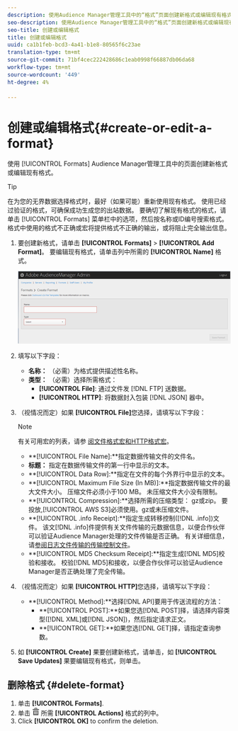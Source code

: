```yaml
---
description: 使用Audience Manager管理工具中的“格式”页面创建新格式或编辑现有格式。
seo-description: 使用Audience Manager管理工具中的“格式”页面创建新格式或编辑现有格式。
seo-title: 创建或编辑格式
title: 创建或编辑格式
uuid: ca1b1feb-bcd3-4a41-b1e8-80565f6c23ae
translation-type: tm+mt
source-git-commit: 71bf4cec222428686c1eab0998f66887db06da68
workflow-type: tm+mt
source-wordcount: '449'
ht-degree: 4%

---
```



# 创建或编辑格式{#create-or-edit-a-format}

使用 [!UICONTROL Formats] Audience Manager管理工具中的页面创建新格式或编辑现有格式。

<!-- t_create_format.xml -->

>[!TIP]
>
>在为您的无界数据选择格式时，最好（如果可能）重新使用现有格式。 使用已经过验证的格式，可确保成功生成您的出站数据。 要确切了解现有格式的格式，请单击 [!UICONTROL Formats] 菜单栏中的选项，然后按名称或ID编号搜索格式。 格式中使用的格式不正确或宏将提供格式不正确的输出，或将阻止完全输出信息。

1. 要创建新格式，请单击 **[!UICONTROL Formats]** > **[!UICONTROL Add Format]**。 要编辑现有格式，请单击列中所需的 **[!UICONTROL Name]** 格式。

   ![](assets/create_format.png)

1. 填写以下字段：
   * **名称：** （必需）为格式提供描述性名称。
   * **类型：** （必需）选择所需格式：
      * **[!UICONTROL File]**: 通过文件发 [!DNL FTP] 送数据。
      * **[!UICONTROL HTTP]**: 将数据封入包装 [!DNL JSON] 器中。

1. （视情况而定）如果 **[!UICONTROL File]**&#x200B;您选择，请填写以下字段：

   >[!NOTE]
   >
   >有关可用宏的列表，请参 [阅文件格式宏](../formats/file-formats.md#concept_A867101505074418A58DE325949E5089)[和HTTP格式宏](../formats/web-formats.md#reference_C392124A5F3F42E49F8AADDBA601ADFE)。

   * **[!UICONTROL File Name]:**指定数据传输文件的文件名。
   * **标题：** 指定在数据传输文件的第一行中显示的文本。
   * **[!UICONTROL Data Row]:**指定在文件的每个外界行中显示的文本。
   * **[!UICONTROL Maximum File Size (In MB)]:**指定数据传输文件的最大文件大小。 压缩文件必须小于100 MB。 未压缩文件大小没有限制。
   * **[!UICONTROL Compression]:**选择所需的压缩类型： gz或zip。 要投放,[!UICONTROL AWS S3]必须使用。gz或未压缩文件。
   * **[!UICONTROL .info Receipt]:**指定生成转移控制([!DNL .info])文件。 该文[!DNL .info]件提供有关文件传输的元数据信息，以便合作伙伴可以验证Audience Manager处理的文件传输是否正确。 有关详细信息，请[参阅日志文件传输的传输控制文件](https://marketing.adobe.com/resources/help/en_US/aam/c_s2s_add_transfer_control_files.html)。
   * **[!UICONTROL MD5 Checksum Receipt]:**指定生成[!DNL MD5]校验和接收。 校验[!DNL MD5]和接收，以便合作伙伴可以验证Audience Manager是否正确处理了完全传输。

1. （视情况而定）如果 **[!UICONTROL HTTP]**&#x200B;您选择，请填写以下字段：

   * **[!UICONTROL Method]:**选择[!DNL API]要用于传送流程的方法：
      * **[!UICONTROL POST]:**如果您选[!DNL POST]择，请选择内容类型([!DNL XML]或[!DNL JSON])，然后指定请求正文。
      * **[!UICONTROL GET]:**如果您选[!DNL GET]择，请指定查询参数。

1. 如 **[!UICONTROL Create]** 果要创建新格式，请单击，如 **[!UICONTROL Save Updates]** 果要编辑现有格式，则单击。

## 删除格式 {#delete-format}

1. 单击 **[!UICONTROL Formats]**.
2. 单击 ![](assets/icon_delete.png) 所需 **[!UICONTROL Actions]** 格式的列中。
3. Click **[!UICONTROL OK]** to confirm the deletion.
